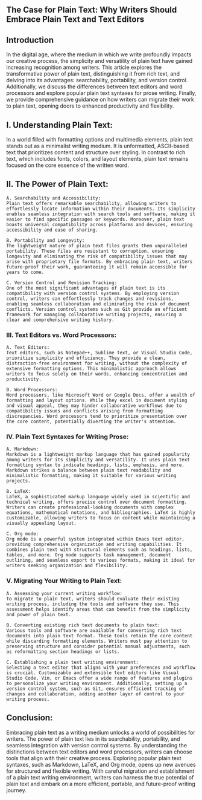 ## The Case for Plain Text: Why Writers Should Embrace Plain Text and Text Editors

## Introduction

In the digital age, where the medium in which we write profoundly impacts our creative process, the simplicity and versatility of plain text have gained increasing recognition among writers. This article explores the transformative power of plain text, distinguishing it from rich text, and delving into its advantages: searchability, portability, and version control. Additionally, we discuss the differences between text editors and word processors and explore popular plain text syntaxes for prose writing. Finally, we provide comprehensive guidance on how writers can migrate their work to plain text, opening doors to enhanced productivity and flexibility.

## I. Understanding Plain Text:

In a world filled with formatting options and multimedia elements, plain text stands out as a minimalist writing medium. It is unformatted, ASCII-based text that prioritizes content and structure over styling. In contrast to rich text, which includes fonts, colors, and layout elements, plain text remains focused on the core essence of the written word.

## II. The Power of Plain Text:

	A. Searchability and Accessibility:
	Plain text offers remarkable searchability, allowing writers to effortlessly locate information within their documents. Its simplicity enables seamless integration with search tools and software, making it easier to find specific passages or keywords. Moreover, plain text boasts universal compatibility across platforms and devices, ensuring accessibility and ease of sharing.

	B. Portability and Longevity:
	The lightweight nature of plain text files grants them unparalleled portability. These files are resistant to corruption, ensuring longevity and eliminating the risk of compatibility issues that may arise with proprietary file formats. By embracing plain text, writers future-proof their work, guaranteeing it will remain accessible for years to come.

	C. Version Control and Revision Tracking:
	One of the most significant advantages of plain text is its compatibility with version control systems. By employing version control, writers can effortlessly track changes and revisions, enabling seamless collaboration and eliminating the risk of document conflicts. Version control systems such as Git provide an efficient framework for managing collaborative writing projects, ensuring a clear and comprehensive writing history.

### III. Text Editors vs. Word Processors:

	A. Text Editors:
	Text editors, such as Notepad++, Sublime Text, or Visual Studio Code, prioritize simplicity and efficiency. They provide a clean, distraction-free environment for writing, without the complexity of extensive formatting options. This minimalistic approach allows writers to focus solely on their words, enhancing concentration and productivity.

	B. Word Processors:
	Word processors, like Microsoft Word or Google Docs, offer a wealth of formatting and layout options. While they excel in document styling and visual appeal, they may hinder collaborative workflows due to compatibility issues and conflicts arising from formatting discrepancies. Word processors tend to prioritize presentation over the core content, potentially diverting the writer's attention.

### IV. Plain Text Syntaxes for Writing Prose:

	A. Markdown:
	Markdown is a lightweight markup language that has gained popularity among writers for its simplicity and versatility. It uses plain text formatting syntax to indicate headings, lists, emphasis, and more. Markdown strikes a balance between plain text readability and minimalistic formatting, making it suitable for various writing projects.

	B. LaTeX:
	LaTeX, a sophisticated markup language widely used in scientific and technical writing, offers precise control over document formatting. Writers can create professional-looking documents with complex equations, mathematical notations, and bibliographies. LaTeX is highly customizable, allowing writers to focus on content while maintaining a visually appealing layout.

	C. Org mode:
	Org mode is a powerful system integrated within Emacs text editor, providing comprehensive organization and writing capabilities. It combines plain text with structural elements such as headings, lists, tables, and more. Org mode supports task management, document outlining, and seamless export to various formats, making it ideal for writers seeking organization and flexibility.

### V. Migrating Your Writing to Plain Text:

	A. Assessing your current writing workflow:
	To migrate to plain text, writers should evaluate their existing writing process, including the tools and software they use. This assessment helps identify areas that can benefit from the simplicity and power of plain text.

	B. Converting existing rich text documents to plain text:
	Various tools and software are available for converting rich text documents into plain text format. These tools retain the core content while discarding formatting elements. Writers must pay attention to preserving structure and consider potential manual adjustments, such as reformatting section headings or lists.

	C. Establishing a plain text writing environment:
	Selecting a text editor that aligns with your preferences and workflow is crucial. Customizable and extensible text editors like Visual Studio Code, Vim, or Emacs offer a wide range of features and plugins to personalize your writing environment. Additionally, setting up a version control system, such as Git, ensures efficient tracking of changes and collaboration, adding another layer of control to your writing process.

## Conclusion:
Embracing plain text as a writing medium unlocks a world of possibilities for writers. The power of plain text lies in its searchability, portability, and seamless integration with version control systems. By understanding the distinctions between text editors and word processors, writers can choose tools that align with their creative process. Exploring popular plain text syntaxes, such as Markdown, LaTeX, and Org mode, opens up new avenues for structured and flexible writing. With careful migration and establishment of a plain text writing environment, writers can harness the true potential of plain text and embark on a more efficient, portable, and future-proof writing journey.
